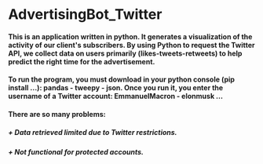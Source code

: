 # AdvertisingBot_Twitter

#### This is an application written in python. It generates a visualization of the activity of our client's subscribers. By using Python to request the Twitter API, we collect data on users primarily (likes-tweets-retweets) to help predict the right time for the advertisement.
####
#### To run the program, you must download in your python console (pip install ...): pandas - tweepy - json. Once you run it, you enter the username of a Twitter account: EmmanuelMacron - elonmusk ...
#### 
#### There are so many problems:
#####  + Data retrieved limited due to Twitter restrictions. 
#####  + Not functional for protected accounts.
